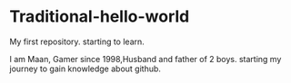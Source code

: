 # Traditional-hello-world
My first repository. starting to learn.

I am Maan, Gamer since 1998,Husband and father of 2 boys.
starting my journey to gain knowledge about github.
